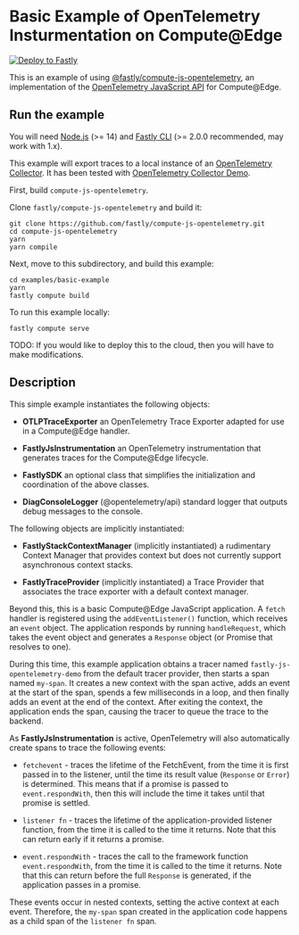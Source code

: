# Basic Example of OpenTelemetry Insturmentation on Compute@Edge

[![Deploy to Fastly](https://deploy.edgecompute.app/button)](https://deploy.edgecompute.app/deploy)

This is an example of using [@fastly/compute-js-opentelemetry](https://github.com/fastly/compute-js-opentelemetry),
an implementation of the [OpenTelemetry JavaScript API](https://opentelemetry.io/docs/instrumentation/js/) for
Compute@Edge.

## Run the example

You will need [Node.js](https://nodejs.org/en/) (>= 14) and [Fastly CLI](https://developer.fastly.com/reference/cli/)
(>= 2.0.0 recommended, may work with 1.x).

This example will export traces to a local instance of an
[OpenTelemetry Collector](https://opentelemetry.io/docs/collector/). It has been tested with
[OpenTelemetry Collector Demo](https://github.com/open-telemetry/opentelemetry-collector-contrib/tree/main/examples/demo).

First, build `compute-js-opentelemetry`.

Clone `fastly/compute-js-opentelemetry` and build it:

```shell
git clone https://github.com/fastly/compute-js-opentelemetry.git
cd compute-js-opentelemetry
yarn
yarn compile
```

Next, move to this subdirectory, and build this example:

```shell
cd examples/basic-example
yarn
fastly compute build
```

To run this example locally:

```shell
fastly compute serve
```

TODO: If you would like to deploy this to the cloud, then you will have to make modifications.

## Description

This simple example instantiates the following objects:

* **OTLPTraceExporter**
    an OpenTelemetry Trace Exporter adapted for use in a Compute@Edge handler.

* **FastlyJsInstrumentation**
    an OpenTelemetry instrumentation that generates traces for the
    Compute@Edge lifecycle. 

* **FastlySDK**
    an optional class that simplifies the initialization and coordination of the
    above classes. 

* **DiagConsoleLogger** (@opentelemetry/api)
    standard logger that outputs debug messages to the console.

The following objects are implicitly instantiated:

* **FastlyStackContextManager** (implicitly instantiated)
    a rudimentary Context Manager that provides context but does not currently
    support asynchronous context stacks.

* **FastlyTraceProvider** (implicitly instantiated)
    a Trace Provider that associates the trace exporter with a default context
    manager.

Beyond this, this is a basic Compute@Edge JavaScript application. A `fetch` handler
is registered using the `addEventListener()` function, which receives an `event` object.
The application responds by running `handleRequest`, which takes the event object and
generates a `Response` object (or Promise that resolves to one).

During this time, this example application obtains a tracer named `fastly-js-opentelemetry-demo`
from the default tracer provider, then starts a span named `my-span`. It creates a new context
with the span active, adds an event at the start of the span, spends a few milliseconds in a loop,
and then finally adds an event at the end of the context. After exiting the context, the application
ends the span, causing the tracer to queue the trace to the backend.

As **FastlyJsInstrumentation** is active, OpenTelemetry will also automatically create spans to
trace the following events:

* `fetchevent` - traces the lifetime of the FetchEvent, from the time it is first passed in
  to the listener, until the time its result value (`Response` or `Error`) is determined.
  This means that if a promise is passed to `event.respondWith`, then this will include the time 
  it takes until that promise is settled. 

* `listener fn` - traces the lifetime of the application-provided listener function,
  from the time it is called to the time it returns. Note that this can return early if it returns
  a promise.

* `event.respondWith` - traces the call to the framework function `event.respondWith`,
  from the time it is called to the time it returns. Note that this can return before the
  full `Response` is generated, if the application passes in a promise.

These events occur in nested contexts, setting the active context at each event. Therefore,
the `my-span` span created in the application code happens as a child span of the `listener fn`
span.
